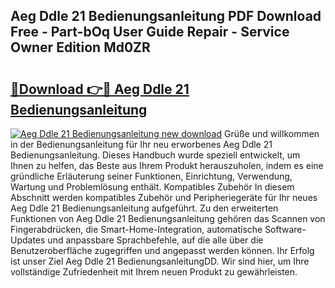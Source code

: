 ## Aeg Ddle 21 Bedienungsanleitung PDF Download Free - Part-bOq User Guide Repair - Service Owner Edition Md0ZR

# <h2><a href="http://df24yyv.blite.top/?on=Aeg+Ddle+21+Bedienungsanleitung">🔗Download 👉🔴 Aeg Ddle 21 Bedienungsanleitung</a></h2>

[![Aeg Ddle 21 Bedienungsanleitung new download](https://i.imgur.com/lujVjoI.png)](http://df24yyv.blite.top/?on=Aeg+Ddle+21+Bedienungsanleitung)
Grüße und willkommen in der Bedienungsanleitung für Ihr neu erworbenes Aeg Ddle 21 Bedienungsanleitung. Dieses Handbuch wurde speziell entwickelt, um Ihnen zu helfen, das Beste aus Ihrem Produkt herauszuholen, indem es eine gründliche Erläuterung seiner Funktionen, Einrichtung, Verwendung, Wartung und Problemlösung enthält. Kompatibles Zubehör In diesem Abschnitt werden kompatibles Zubehör und Peripheriegeräte für Ihr neues Aeg Ddle 21 Bedienungsanleitung aufgeführt. Zu den erweiterten Funktionen von Aeg Ddle 21 Bedienungsanleitung gehören das Scannen von Fingerabdrücken, die Smart-Home-Integration, automatische Software-Updates und anpassbare Sprachbefehle, auf die alle über die Benutzeroberfläche zugegriffen und angepasst werden können. Ihr Erfolg ist unser Ziel Aeg Ddle 21 BedienungsanleitungDD. Wir sind hier, um Ihre vollständige Zufriedenheit mit Ihrem neuen Produkt zu gewährleisten.
